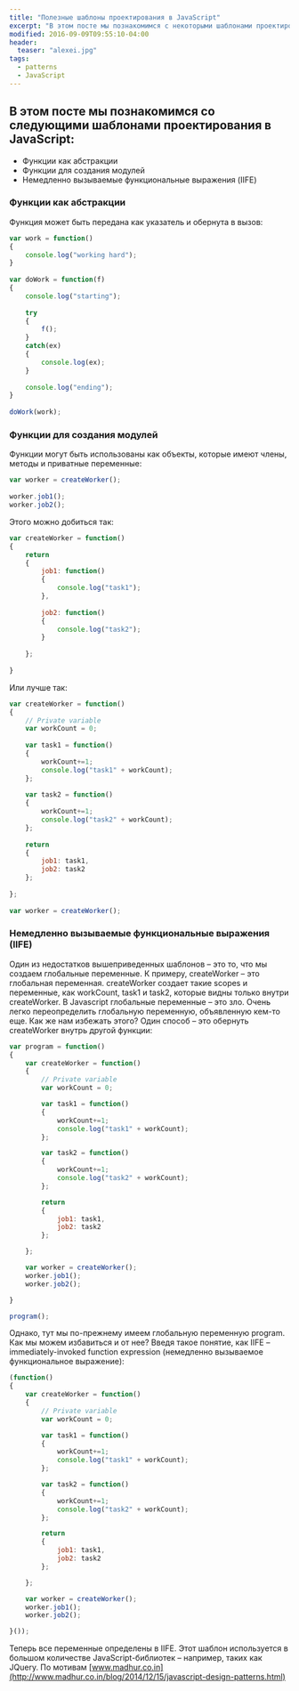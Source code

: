 ```yaml
---
title: "Полезные шаблоны проектирования в JavaScript"
excerpt: "В этом посте мы познакомимся с некоторыми шаблонами проектирования в JavaScript."
modified: 2016-09-09T09:55:10-04:00
header:
  teaser: "alexei.jpg"
tags: 
  - patterns
  - JavaScript
---
```


## В этом посте мы познакомимся со следующими шаблонами проектирования в JavaScript:

  * Функции как абстракции
  * Функции для создания модулей
  * Немедленно вызываемые функциональные выражения (IIFE)
  
### Функции как абстракции
Функция может быть передана как указатель и обернута в вызов:

```javascript
var work = function()
{
    console.log("working hard");
}
 
var doWork = function(f)
{
    console.log("starting");
 
    try
    {
        f();
    }
    catch(ex)
    {
        console.log(ex);
    }
 
    console.log("ending");
}
 
doWork(work);
```

### Функции для создания модулей
Функции могут быть использованы как объекты, которые имеют члены, методы и приватные переменные:
```javascript
var worker = createWorker();
 
worker.job1();
worker.job2();
```

Этого можно добиться так:

```javascript
var createWorker = function()
{
    return
    {
        job1: function()
        {
            console.log("task1");
        },
 
        job2: function()
        {
            console.log("task2");
        }
 
    };
 
}
```

Или лучше так:

```javascript
var createWorker = function()
{
    // Private variable
    var workCount = 0;
 
    var task1 = function()
    {
        workCount+=1;
        console.log("task1" + workCount);
    };
 
    var task2 = function()
    {
        workCount+=1;
        console.log("task2" + workCount);
    };
 
    return
    {
        job1: task1,
        job2: task2
    };
 
};
 
var worker = createWorker();
```

### Немедленно вызываемые функциональные выражения (IIFE)

Один из недостатков вышеприведенных шаблонов – это то, что мы создаем глобальные переменные. 
К примеру, createWorker – это глобальная переменная.
createWorker создает такие scopes и переменные, как workCount, task1 и task2, которые видны только внутри createWorker.
В Javascript глобальные переменные – это зло. 
Очень легко переопределить глобальную переменную, объявленную кем-то еще. 
Как же нам избежать этого? Один способ – это обернуть createWorker внутрь другой функции:


```javascript
var program = function()
{
    var createWorker = function()
    {
        // Private variable
        var workCount = 0;

        var task1 = function()
        {
            workCount+=1;
            console.log("task1" + workCount);
        };

        var task2 = function()
        {
            workCount+=1;
            console.log("task2" + workCount);
        };

        return
        {
            job1: task1,
            job2: task2
        };

    };

    var worker = createWorker();
    worker.job1();
    worker.job2();

}

program();
```

Однако, тут мы по-прежнему имеем глобальную переменную program. Как мы можем избавиться и от нее?
Введя такое понятие, как IIFE – immediately-invoked function expression (немедленно вызываемое функциональное выражение):

```javascript
(function()
{
    var createWorker = function()
    {
        // Private variable
        var workCount = 0;

        var task1 = function()
        {
            workCount+=1;
            console.log("task1" + workCount);
        };

        var task2 = function()
        {
            workCount+=1;
            console.log("task2" + workCount);
        };

        return
        {
            job1: task1,
            job2: task2
        };

    };

    var worker = createWorker();
    worker.job1();
    worker.job2();

}());
```

Теперь все переменные определены в IIFE.
Этот шаблон используется в большом количестве JavaScript-библиотек – например, таких как JQuery.
По мотивам [www.madhur.co.in](http://www.madhur.co.in/blog/2014/12/15/javascript-design-patterns.html)
